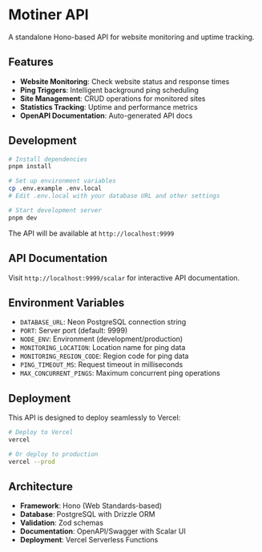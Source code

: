 # Motiner API

A standalone Hono-based API for website monitoring and uptime tracking.

## Features

- **Website Monitoring**: Check website status and response times
- **Ping Triggers**: Intelligent background ping scheduling
- **Site Management**: CRUD operations for monitored sites
- **Statistics Tracking**: Uptime and performance metrics
- **OpenAPI Documentation**: Auto-generated API docs

## Development

```bash
# Install dependencies
pnpm install

# Set up environment variables
cp .env.example .env.local
# Edit .env.local with your database URL and other settings

# Start development server
pnpm dev
```

The API will be available at `http://localhost:9999`

## API Documentation

Visit `http://localhost:9999/scalar` for interactive API documentation.

## Environment Variables

- `DATABASE_URL`: Neon PostgreSQL connection string
- `PORT`: Server port (default: 9999)
- `NODE_ENV`: Environment (development/production)
- `MONITORING_LOCATION`: Location name for ping data
- `MONITORING_REGION_CODE`: Region code for ping data
- `PING_TIMEOUT_MS`: Request timeout in milliseconds
- `MAX_CONCURRENT_PINGS`: Maximum concurrent ping operations

## Deployment

This API is designed to deploy seamlessly to Vercel:

```bash
# Deploy to Vercel
vercel

# Or deploy to production
vercel --prod
```

## Architecture

- **Framework**: Hono (Web Standards-based)
- **Database**: PostgreSQL with Drizzle ORM
- **Validation**: Zod schemas
- **Documentation**: OpenAPI/Swagger with Scalar UI
- **Deployment**: Vercel Serverless Functions